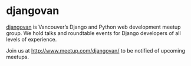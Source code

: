 # djangovan

[djangovan](http://www.meetup.com/djangovan/) is Vancouver’s Django and Python
web development meetup group. We hold talks and roundtable events for Django
developers of all levels of experience.

Join us at http://www.meetup.com/djangovan/ to be notified of upcoming meetups.
